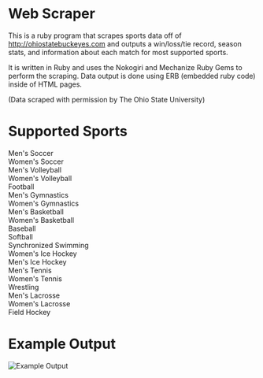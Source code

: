 # Web Scraper
This is a ruby program that scrapes sports data off of http://ohiostatebuckeyes.com and outputs a win/loss/tie record, season stats, and information about each match for most supported sports.

It is written in Ruby and uses the Nokogiri and Mechanize Ruby Gems to perform the scraping. Data output is done using ERB (embedded ruby code) inside of HTML pages.

(Data scraped with permission by The Ohio State University)

# Supported Sports
Men's Soccer   
Women's Soccer   
Men's Volleyball   
Women's Volleyball   
Football   
Men's Gymnastics   
Women's Gymnastics   
Men's Basketball   
Women's Basketball   
Baseball   
Softball   
Synchronized Swimming   
Women's Ice Hockey   
Men's Ice Hockey   
Men's Tennis   
Women's Tennis   
Wrestling   
Men's Lacrosse   
Women's Lacrosse   
Field Hockey  

# Example Output
![Example Output](https://i.imgur.com/MZrOpC3.png)
